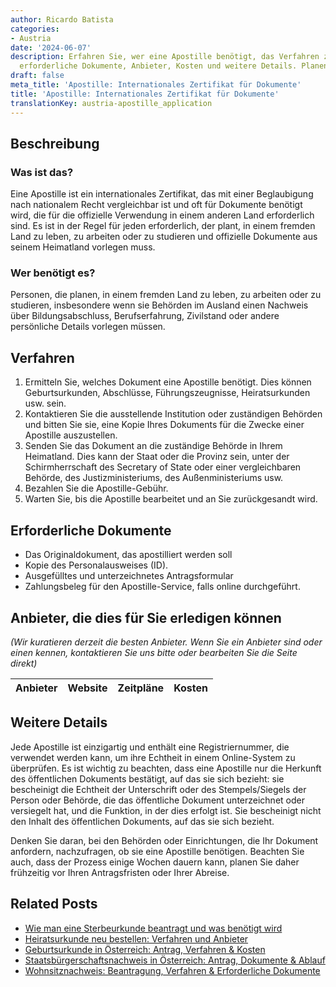 ```yaml
---
author: Ricardo Batista
categories:
- Austria
date: '2024-06-07'
description: Erfahren Sie, wer eine Apostille benötigt, das Verfahren zur Beantragung,
  erforderliche Dokumente, Anbieter, Kosten und weitere Details. Planen Sie frühzeitig!
draft: false
meta_title: 'Apostille: Internationales Zertifikat für Dokumente'
title: 'Apostille: Internationales Zertifikat für Dokumente'
translationKey: austria-apostille_application
---
```



## Beschreibung

### Was ist das?
Eine Apostille ist ein internationales Zertifikat, das mit einer Beglaubigung nach nationalem Recht vergleichbar ist und oft für Dokumente benötigt wird, die für die offizielle Verwendung in einem anderen Land erforderlich sind. Es ist in der Regel für jeden erforderlich, der plant, in einem fremden Land zu leben, zu arbeiten oder zu studieren und offizielle Dokumente aus seinem Heimatland vorlegen muss.

### Wer benötigt es?
Personen, die planen, in einem fremden Land zu leben, zu arbeiten oder zu studieren, insbesondere wenn sie Behörden im Ausland einen Nachweis über Bildungsabschluss, Berufserfahrung, Zivilstand oder andere persönliche Details vorlegen müssen.

## Verfahren

1. Ermitteln Sie, welches Dokument eine Apostille benötigt. Dies können Geburtsurkunden, Abschlüsse, Führungszeugnisse, Heiratsurkunden usw. sein.
2. Kontaktieren Sie die ausstellende Institution oder zuständigen Behörden und bitten Sie sie, eine Kopie Ihres Dokuments für die Zwecke einer Apostille auszustellen.
3. Senden Sie das Dokument an die zuständige Behörde in Ihrem Heimatland. Dies kann der Staat oder die Provinz sein, unter der Schirmherrschaft des Secretary of State oder einer vergleichbaren Behörde, des Justizministeriums, des Außenministeriums usw.
4. Bezahlen Sie die Apostille-Gebühr.
5. Warten Sie, bis die Apostille bearbeitet und an Sie zurückgesandt wird.

## Erforderliche Dokumente

- Das Originaldokument, das apostilliert werden soll
- Kopie des Personalausweises (ID).
- Ausgefülltes und unterzeichnetes Antragsformular
- Zahlungsbeleg für den Apostille-Service, falls online durchgeführt.

## Anbieter, die dies für Sie erledigen können
_(Wir kuratieren derzeit die besten Anbieter. Wenn Sie ein Anbieter sind oder einen kennen, kontaktieren Sie uns bitte oder bearbeiten Sie die Seite direkt)_

| Anbieter | Website | Zeitpläne | Kosten |
| --------------- | --------------- | :-------------: | :-------------: |

## Weitere Details

Jede Apostille ist einzigartig und enthält eine Registriernummer, die verwendet werden kann, um ihre Echtheit in einem Online-System zu überprüfen. Es ist wichtig zu beachten, dass eine Apostille nur die Herkunft des öffentlichen Dokuments bestätigt, auf das sie sich bezieht: sie bescheinigt die Echtheit der Unterschrift oder des Stempels/Siegels der Person oder Behörde, die das öffentliche Dokument unterzeichnet oder versiegelt hat, und die Funktion, in der dies erfolgt ist. Sie bescheinigt nicht den Inhalt des öffentlichen Dokuments, auf das sie sich bezieht.

Denken Sie daran, bei den Behörden oder Einrichtungen, die Ihr Dokument anfordern, nachzufragen, ob sie eine Apostille benötigen. Beachten Sie auch, dass der Prozess einige Wochen dauern kann, planen Sie daher frühzeitig vor Ihren Antragsfristen oder Ihrer Abreise.
## Related Posts

- [Wie man eine Sterbeurkunde beantragt und was benötigt wird](https://tramitit.com/de/guides/austria/sterbeurkunde_beantragen/)
- [Heiratsurkunde neu bestellen: Verfahren und Anbieter](https://tramitit.com/de/guides/austria/heiratsurkunde_nachbestellung/)
- [Geburtsurkunde in Österreich: Antrag, Verfahren & Kosten](https://tramitit.com/de/guides/austria/geburtsurkunde_beantragen/)
- [Staatsbürgerschaftsnachweis in Österreich: Antrag, Dokumente & Ablauf](https://tramitit.com/de/guides/austria/staatsburgerschaftsnachweis/)
- [Wohnsitznachweis: Beantragung, Verfahren & Erforderliche Dokumente](https://tramitit.com/de/guides/austria/wohnsitzbescheinigung/)
